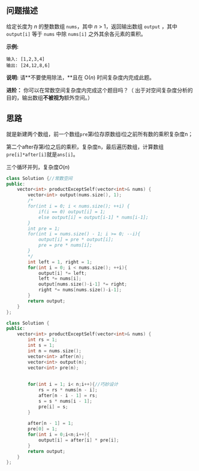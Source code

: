 ## 问题描述

给定长度为 *n* 的整数数组 `nums`，其中 *n* > 1，返回输出数组 `output` ，其中 `output[i]` 等于 `nums` 中除 `nums[i]` 之外其余各元素的乘积。

**示例:**

```
输入: [1,2,3,4]
输出: [24,12,8,6]
```

**说明:** 请**不要使用除法，**且在 O(*n*) 时间复杂度内完成此题。

**进阶：**
你可以在常数空间复杂度内完成这个题目吗？（ 出于对空间复杂度分析的目的，输出数组**不被视为**额外空间。）



## 思路

就是新建两个数组，前一个数组`pre`第i位存原数组i位之前所有数的乘积复杂度n；

第二个after存第i位之后的乘积，复杂度n，最后遍历数组，计算数组`pre[i]*after[i]`就是`ans[i]`。

三个循环并列，复杂度$O(n)$



```CPP
class Solution {//常数空间
public:
    vector<int> productExceptSelf(vector<int>& nums) {
        vector<int> output(nums.size(), 1);
        /*
        for(int i = 0; i < nums.size(); ++i) {
            if(i == 0) output[i] = 1;
            else output[i] = output[i-1] * nums[i-1];
        }
        int pre = 1;
        for(int i = nums.size() - 1; i >= 0; --i){
            output[i] = pre * output[i];
            pre = pre * nums[i];
        }
        */
        int left = 1, right = 1;
        for(int i = 0; i < nums.size(); ++i){
            output[i] *= left;
            left *= nums[i];
            output[nums.size()-i-1] *= right;
            right *= nums[nums.size()-i-1];
        }
        return output;
    }
};

class Solution {
public:
    vector<int> productExceptSelf(vector<int>& nums) {
        int rs = 1;
        int s = 1;
        int n = nums.size();
        vector<int> after(n);
        vector<int> output(n);
        vector<int> pre(n);
        
        
        for(int i = 1; i< n;i++){//巧妙设计
            rs = rs * nums[n - i];
            after[n - i - 1] = rs;
            s = s * nums[i - 1];
            pre[i] = s;
        }
        
        after[n - 1] = 1;
        pre[0] = 1;
        for(int i = 0;i<n;i++){
            output[i] = after[i] * pre[i];
        }
        return output;
    }
};
```

